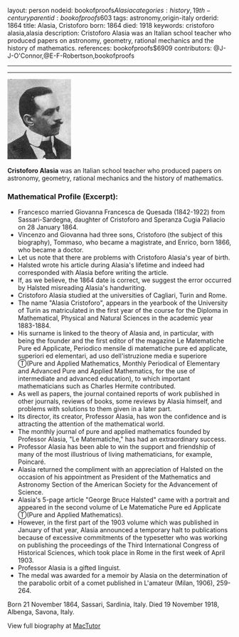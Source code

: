 layout: person
nodeid: bookofproofs$Alasia
categories: history,19th-century
parentid: bookofproofs$603
tags: astronomy,origin-italy
orderid: 1864
title: Alasia, Cristoforo
born: 1864
died: 1918
keywords: cristoforo alasia,alasia
description: Cristoforo Alasia was an Italian school teacher who produced papers on astronomy, geometry, rational mechanics and the history of mathematics.
references: bookofproofs$6909
contributors: @J-J-O'Connor,@E-F-Robertson,bookofproofs

---



---

![Alasia.jpg](https://github.com/bookofproofs/bookofproofs.github.io/blob/main/_sources/_assets/images/portraits/Alasia.jpg?raw=true)

**Cristoforo Alasia** was an Italian school teacher who produced papers on astronomy, geometry, rational mechanics and the history of mathematics.

### Mathematical Profile (Excerpt):
* Francesco married Giovanna Francesca de Quesada (1842-1922) from Sassari-Sardegna, daughter of Cristoforo and Speranza Cugia Paliacio on 28 January 1864.
* Vincenzo and Giovanna had three sons, Cristoforo (the subject of this biography), Tommaso, who became a magistrate, and Enrico, born 1866, who became a doctor.
* Let us note that there are problems with Cristoforo Alasia's year of birth.
* Halsted wrote his article during Alasia's lifetime and indeed had corresponded with Alasia before writing the article.
* If, as we believe, the 1864 date is correct, we suggest the error occurred by Halsted misreading Alasia's handwriting.
* Cristoforo Alasia studied at the universities of Cagliari, Turin and Rome.
* The name "Alasia Cristoforo", appears in the yearbook of the University of Turin as matriculated in the first year of the course for the Diploma in Mathematical, Physical and Natural Sciences in the academic year 1883-1884.
* His surname is linked to the theory of Alasia and, in particular, with being the founder and the first editor of the magazine Le Matematiche Pure ed Applicate, Periodico mensile di matematiche pure ed applicate, superiori ed elementari, ad uso dell'istruzione media e superiore Ⓣ(Pure and Applied Mathematics, Monthly Periodical of Elementary and Advanced Pure and Applied Mathematics, for the use of intermediate and advanced education), to which important mathematicians such as Charles Hermite contributed.
* As well as papers, the journal contained reports of work published in other journals, reviews of books, some reviews by Alasia himself, and problems with solutions to them given in a later part.
* Its director, its creator, Professor Alasia, has won the confidence and is attracting the attention of the mathematical world.
* The monthly journal of pure and applied mathematics founded by Professor Alasia, "Le Matematiche," has had an extraordinary success.
* Professor Alasia has been able to win the support and friendship of many of the most illustrious of living mathematicians, for example, Poincaré.
* Alasia returned the compliment with an appreciation of Halsted on the occasion of his appointment as President of the Mathematics and Astronomy Section of the American Society for the Advancement of Science.
* Alasia's 5-page article "George Bruce Halsted" came with a portrait and appeared in the second volume of Le Matematiche Pure ed Applicate Ⓣ(Pure and Applied Mathematics).
* However, in the first part of the 1903 volume which was published in January of that year, Alasia announced a temporary halt to publications because of excessive commitments of the typesetter who was working on publishing the proceedings of the Third International Congress of Historical Sciences, which took place in Rome in the first week of April 1903.
* Professor Alasia is a gifted linguist.
* The medal was awarded for a memoir by Alasia on the determination of the parabolic orbit of a comet published in L'amateur (Milan, 1906), 259-264.

Born 21 November 1864, Sassari, Sardinia, Italy. Died 19 November 1918, Albenga, Savona, Italy.

View full biography at [MacTutor](https://mathshistory.st-andrews.ac.uk/Biographies/Alasia/)
